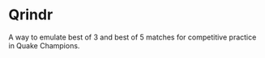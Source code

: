 # Qrindr
A way to emulate best of 3 and best of 5 matches for competitive practice in Quake Champions.
